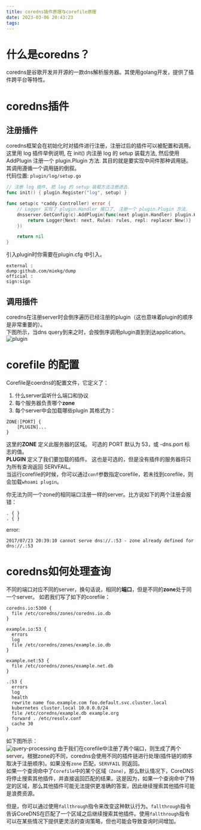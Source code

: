 ```yaml
---
title: coredns插件原理与corefile原理
date: 2023-03-06 20:43:23
tags:
---
```

# 什么是coredns？
coredns是谷歌开发并开源的一款dns解析服务器。其使用golang开发，提供了插件跨平台等特性。
# coredns插件
## 注册插件
coredns框架会在初始化时对插件进行注册，注册过后的插件可以被配置和调用。这里用 log 插件举例说明, 在 init() 内注册 log 的 setup 装载方法, 然后使用 AddPlugin 注册一个 plugin.Plugin 方法. 其目的就是要实现中间件那种调用链。其调用遵循一个调用链的倒叙。  
代码位置: `plugin/log/setup.go`  
``` go
// 注册 log 插件, 把 log 的 setup 装载方法注册进去.
func init() { plugin.Register("log", setup) }

func setup(c *caddy.Controller) error {
    // Logger 实现了 plugin.Handler 接口了, 注册一个 plugin.Plugin 方法.
    dnsserver.GetConfig(c).AddPlugin(func(next plugin.Handler) plugin.Handler {
        return Logger{Next: next, Rules: rules, repl: replacer.New()}
    })

    return nil
}
```
引入plugin时你需要在plugin.cfg 中引入。  

```
external :
dump:github.com/miekg/dump
official :
sign:sign
```

## 调用插件
coredns在注册server时会倒序遍历已经注册的plugin（这也意味着plugin的顺序是非常重要的）。  
下图所示，当dns query到来之时，会按倒序调用plugin直到到达application。  
![plugin](https://s2.loli.net/2023/03/06/uJXzYbTO49LcIA2.png)
# corefile 的配置
Corefile是coerdns的配置文件，它定义了：  
1. 什么server监听什么端口和协议
2. 每个服务器负责哪个**zone**
3. 每个server中会加载哪些plugin
其格式为：

```
ZONE:[PORT] {
    [PLUGIN]...
}
```

这里的**ZONE** 定义此服务器的区域。 可选的 PORT 默认为 53，或 -dns.port 标志的值。  
**PLUGIN** 定义了我们要加载的插件。 这也是可选的，但是没有插件的服务器将只为所有查询返回 SERVFAIL。   
当运行corefile的时候，你可以通过`conf`参数指定corefile，若未找到corefile，则会加载`whoami plugin`。


你无法为同一个zone的相同端口注册一样的server。比方说如下的两个注册会报错：
```
. { }
. { }
```
error:  
```
2017/07/23 20:39:10 cannot serve dns://.:53 - zone already defined for dns://.:53
```
# coredns如何处理查询

不同的端口对应不同的server，换句话说，相同的**端口**，但是不同的**zone**处于同一个server。
如若我们写了如下的corefile：  
```
coredns.io:5300 {
  file /etc/coredns/zones/coredns.io.db
}

example.io:53 {
  errors
  log
  file /etc/coredns/zones/example.io.db
}

example.net:53 {
  file /etc/coredns/zones/example.net.db
}

.:53 {
  errors
  log
  health
  rewrite name foo.example.com foo.default.svc.cluster.local
  kubernetes cluster.local 10.0.0.0/24
  file /etc/coredns/example.db example.org
  forward . /etc/resolv.conf
  cache 30
}
```
如下图所示：  
![query-processing](https://s2.loli.net/2023/03/06/kFA3RXZLwqv7iSo.png)
由于我们在corefile中注册了两个端口，则生成了两个server。根据zone的不同，coredns会使用不同的插件链进行处理(插件链的顺序取决于注册顺序)。如果没有`zone` 匹配，`SERVFAIL` 则返回。  
如果一个查询命中了`Corefile`中的某个区域`（Zone）`，那么默认情况下，CoreDNS将停止搜索其他插件，并直接返回匹配的结果。这是因为，如果一个查询命中了特定的区域，那么其他插件可能无法提供更准确的答案，因此继续搜索其他插件可能是浪费资源。

但是，你可以通过使用`fallthrough`指令来改变这种默认行为。`fallthrough`指令告诉CoreDNS在匹配了一个区域之后继续搜索其他插件。使用`fallthrough`指令可以在某些情况下提供更灵活的查询策略，但也可能会导致查询时间增加。  
